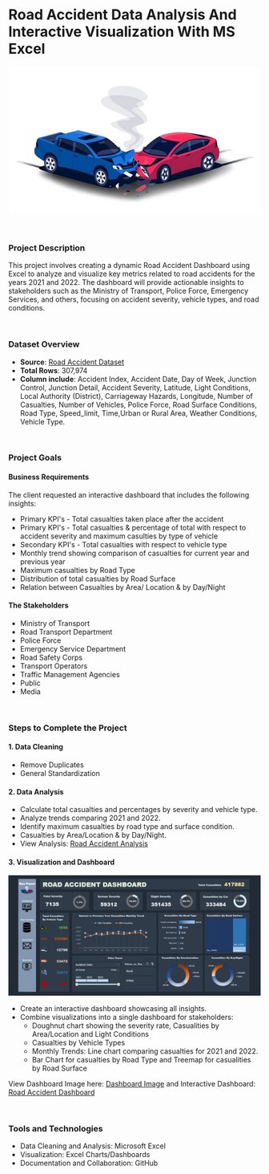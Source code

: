 # Road Accident Data Analysis And Interactive Visualization With MS Excel

![profile image](Image/accident.png)

<BR>

### Project Description

This project involves creating a dynamic Road Accident Dashboard using Excel to analyze and visualize key metrics related to road accidents for the years 2021 and 2022. The dashboard will provide actionable insights to stakeholders such as the Ministry of Transport, Police Force, Emergency Services, and others, focusing on accident severity, vehicle types, and road conditions.

<br>

### Dataset Overview

- **Source**: [Road Accident Dataset](https://docs.google.com/spreadsheets/d/1y1cXn8qZIZGwWxbHPojfQndpdNcdXweZ/edit?usp=sharing&ouid=100554781607807743501&rtpof=true&sd=true)
- **Total Rows**: 307,974
- **Column include**: Accident Index, Accident Date, Day of Week, Junction Control, Junction Detail, Accident Severity, Latitude, Light Conditions, Local Authority (District), Carriageway Hazards, Longitude, Number of Casualties, Number of Vehicles, Police Force, Road Surface Conditions, Road Type, Speed_limit, Time,Urban or Rural Area, Weather Conditions, Vehicle Type.

<br>

### Project Goals

#### Business Requirements
The client requested an interactive dashboard that includes the following insights:
- Primary KPI's - Total casualties  taken place after the accident
- Primary KPI's - Total casualties & percentage of total with respect to accident severity and maximum casulties by type of vehicle
- Secondary KPI's - Total casualties with respect to vehicle type
- Monthly trend showing comparison of casualties for current year and previous year
- Maximum casualties by Road Type
- Distribution of total casualties by Road Surface
- Relation between Casualties by Area/ Location & by Day/Night


#### The Stakeholders
- Ministry of Transport
- Road Transport Department
- Police Force
- Emergency Service Department
- Road Safety Corps
- Transport Operators
- Traffic Management Agencies
- Public
- Media


<br>

### Steps to Complete the Project
#### 1. Data Cleaning
- Remove Duplicates
- General Standardization

#### 2. Data Analysis
- Calculate total casualties and percentages by severity and vehicle type.
- Analyze trends comparing 2021 and 2022.
- Identify maximum casualties by road type and surface condition.
- Casualties by Area/Location & by Day/Night.
- View Analysis: [Road Accident Analysis](https://docs.google.com/spreadsheets/d/1KvNYVLg86--cE9r39EQoaHHcvU8k75Cy/edit?usp=sharing&ouid=100554781607807743501&rtpof=true&sd=true)

#### 3. Visualization and Dashboard

![Dashboard image](Image/Dashboard.PNG)

- Create an interactive dashboard showcasing all insights.
- Combine visualizations into a single dashboard for stakeholders:
  - Doughnut chart showing the severity rate, Casualities by Area/Location and Light Conditions
  - Casualties by Vehicle Types
  - Monthly Trends: Line chart comparing casualties for 2021 and 2022.
  - Bar Chart for casualties by Road Type and Treemap for casualities by Road Surface


View Dashboard Image here: [Dashboard Image](https://drive.google.com/file/d/1mar0LY8HZqM0dehDDqUW4oAd-fMRFB2W/view?usp=sharing) 
and Interactive Dashboard: [Road Accident Dashboard](https://docs.google.com/spreadsheets/d/1KvNYVLg86--cE9r39EQoaHHcvU8k75Cy/edit?usp=sharing&ouid=100554781607807743501&rtpof=true&sd=true)

<br>

### Tools and Technologies
- Data Cleaning and Analysis: Microsoft Excel
- Visualization: Excel Charts/Dashboards
- Documentation and Collaboration: GitHub

<br>
